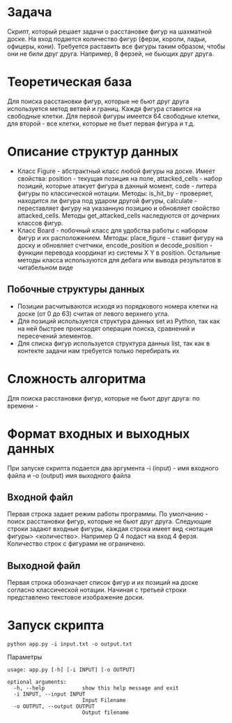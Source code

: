 # Задача
Скрипт, который решает задачи о расстановке фигур на шахматной доске. На вход подается количество фигур (ферзи, короли, ладьи, офицеры, кони). Требуется раставить все фигуры таким образом, чтобы они не били друг друга. Например, 8 ферзей, не бьющих друг друга.

# Теоретическая база
Для поиска расстановки фигур, которые не бьют друг друга используется метод ветвей и границ. Каждя фигура ставится на свободные клетки. Для первой фигуры имеется 64 свободные клетки, для второй - все клетки, которые не бъет первая фигура и т.д.

# Описание структур данных
* Класс Figure - абстрактный класс любой фигуры на доске. Имеет свойства: position - текущая позиция на поле, attacked_cells - набор позиций, которые атакует фигура в данный момент, code - литера фигуры по классической нотации. Методы: is_hit_by - проверяет, находится ли фигура под ударом другой фигуры, calculate - переставляет фигуру на указанную позицию и обновляет свойство attacked_cells. Методы get_attacked_cells наследуются от дочерних классов фигур.
* Класс Board - побочный класс для удобства работы с набором фигур и их расположением. Методы: place_figure - ставит фигуру на доску и обновляет счетчики, encode_position и decode_position - функции перевода координат из системы X Y в position. Остальные методы класса используются для дебага или вывода результатов в читабельном виде

## Побочные структуры данных
* Позиции расчитываются исходя из порядкового номера клетки на доске (от 0 до 63) считая от левого верхнего угла.
* Для позиций используется структура данных set из Python, так как на ней быстрее происходят операции поиска, сравнений и пересечений элементов.
* Для списка фигур используется структура данных list, так как в контекте задачи нам требуется только перебирать их

# Сложность алгоритма
Для поиска расстановки фигур, которые не бьют друг друга: по времени - 

# Формат входных и выходных данных
При запуске скрипта подается два аргумента -i (input) - имя входного файла и -o (output) имя выходного файла
## Входной файл
Первая строка задает режим работы программы. По умолчанию - поиск расстановки фигур, которые не бьют друг друга.
Следующие строки задают входные фигуры, каждая строка имеет вид <нотация фигуры> <количество>. Например Q 4 подаст на вход 4 ферзя. Количество строк с фигурами не ограничено.
## Выходной файл
Первая строка обозначает список фигур и их позиций на доске согласно классической нотации.
Начиная с третьей строки представлено текстовое изображение доски.

# Запуск скрипта
```
python app.py -i input.txt -o output.txt
```
Параметры
```
usage: app.py [-h] [-i INPUT] [-o OUTPUT]

optional arguments:
  -h, --help            show this help message and exit
  -i INPUT, --input INPUT
                        Input Filename
  -o OUTPUT, --output OUTPUT
                        Output filename
```
